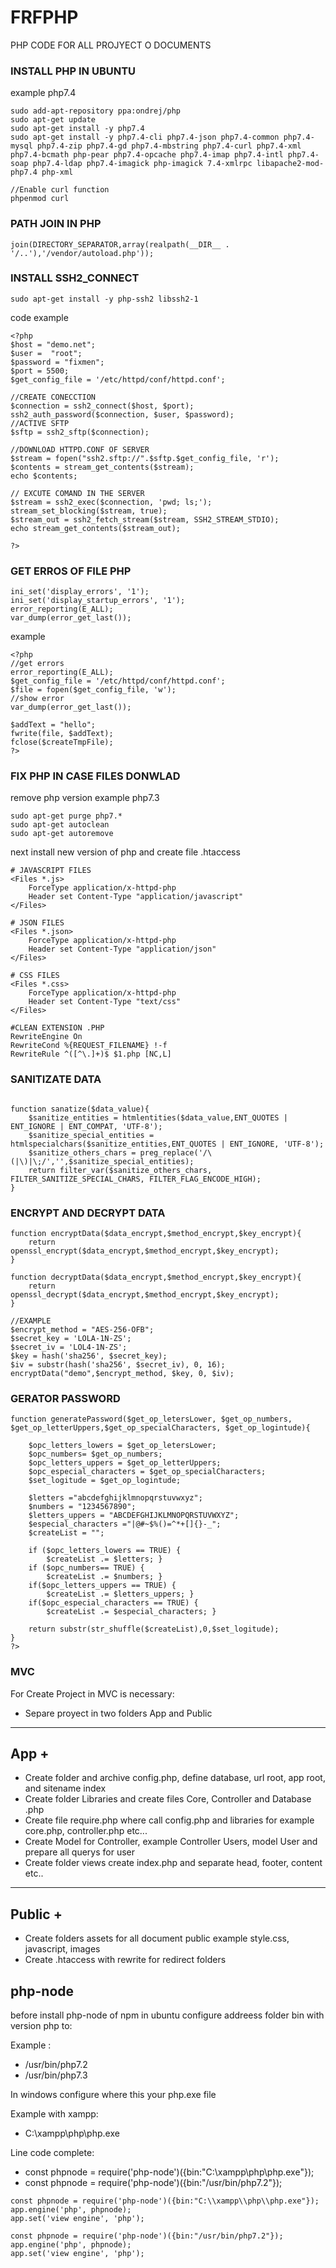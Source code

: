 # FRFPHP
PHP CODE FOR ALL PROJYECT O DOCUMENTS

### INSTALL PHP IN UBUNTU

example php7.4

```
sudo add-apt-repository ppa:ondrej/php
sudo apt-get update
sudo apt-get install -y php7.4
sudo apt-get install -y php7.4-cli php7.4-json php7.4-common php7.4-mysql php7.4-zip php7.4-gd php7.4-mbstring php7.4-curl php7.4-xml php7.4-bcmath php-pear php7.4-opcache php7.4-imap php7.4-intl php7.4-soap php7.4-ldap php7.4-imagick php-imagick 7.4-xmlrpc libapache2-mod-php7.4 php-xml

//Enable curl function
phpenmod curl
```
### PATH JOIN IN PHP

```
join(DIRECTORY_SEPARATOR,array(realpath(__DIR__ . '/..'),'/vendor/autoload.php')); 
```

### INSTALL SSH2_CONNECT

```
sudo apt-get install -y php-ssh2 libssh2-1
```
code example
```
<?php
$host = "demo.net";
$user =  "root";
$password = "fixmen";
$port = 5500;
$get_config_file = '/etc/httpd/conf/httpd.conf';

//CREATE CONECCTION
$connection = ssh2_connect($host, $port);
ssh2_auth_password($connection, $user, $password);
//ACTIVE SFTP
$sftp = ssh2_sftp($connection);

//DOWNLOAD HTTPD.CONF OF SERVER
$stream = fopen("ssh2.sftp://".$sftp.$get_config_file, 'r');
$contents = stream_get_contents($stream);
echo $contents;

// EXCUTE COMAND IN THE SERVER
$stream = ssh2_exec($connection, 'pwd; ls;');
stream_set_blocking($stream, true);
$stream_out = ssh2_fetch_stream($stream, SSH2_STREAM_STDIO);
echo stream_get_contents($stream_out);

?>
```

### GET ERROS OF FILE PHP

```
ini_set('display_errors', '1');
ini_set('display_startup_errors', '1');
error_reporting(E_ALL);
var_dump(error_get_last());
```

example
```
<?php
//get errors
error_reporting(E_ALL);
$get_config_file = '/etc/httpd/conf/httpd.conf';
$file = fopen($get_config_file, 'w');
//show error
var_dump(error_get_last());

$addText = "hello";
fwrite(file, $addText);
fclose($createTmpFile);
?>
```

### FIX PHP IN CASE FILES DONWLAD

remove php version example php7.3

```
sudo apt-get purge php7.*
sudo apt-get autoclean
sudo apt-get autoremove
```
next install new version of php and create file .htaccess

```
# JAVASCRIPT FILES
<Files *.js>
    ForceType application/x-httpd-php
    Header set Content-Type "application/javascript"
</Files>

# JSON FILES
<Files *.json>
    ForceType application/x-httpd-php
    Header set Content-Type "application/json"
</Files>

# CSS FILES
<Files *.css>
    ForceType application/x-httpd-php
    Header set Content-Type "text/css"
</Files>

#CLEAN EXTENSION .PHP
RewriteEngine On
RewriteCond %{REQUEST_FILENAME} !-f
RewriteRule ^([^\.]+)$ $1.php [NC,L]
```

### SANITIZATE DATA


```

function sanatize($data_value){
    $sanitize_entities = htmlentities($data_value,ENT_QUOTES | ENT_IGNORE | ENT_COMPAT, 'UTF-8');
    $sanitize_special_entities = htmlspecialchars($sanitize_entities,ENT_QUOTES | ENT_IGNORE, 'UTF-8');
    $sanitize_others_chars = preg_replace('/\(|\)|\;/','',$sanitize_special_entities);
    return filter_var($sanitize_others_chars, FILTER_SANITIZE_SPECIAL_CHARS, FILTER_FLAG_ENCODE_HIGH);
}

```

### ENCRYPT AND DECRYPT DATA

```
function encryptData($data_encrypt,$method_encrypt,$key_encrypt){
    return  openssl_encrypt($data_encrypt,$method_encrypt,$key_encrypt);
}

function decryptData($data_encrypt,$method_encrypt,$key_encrypt){
    return  openssl_decrypt($data_encrypt,$method_encrypt,$key_encrypt);
}

//EXAMPLE
$encrypt_method = "AES-256-OFB";
$secret_key = 'LOLA-1N-ZS';
$secret_iv = 'LOL4-1N-ZS';
$key = hash('sha256', $secret_key);
$iv = substr(hash('sha256', $secret_iv), 0, 16);
encryptData("demo",$encrypt_method, $key, 0, $iv);
```

### GERATOR PASSWORD

```
function generatePassword($get_op_letersLower, $get_op_numbers, $get_op_letterUppers,$get_op_specialCharacters, $get_op_logintude){
 
    $opc_letters_lowers = $get_op_letersLower; 
    $opc_numbers= $get_op_numbers; 
    $opc_letters_uppers = $get_op_letterUppers; 
    $opc_especial_characters = $get_op_specialCharacters; 
    $set_logitude = $get_op_logintude;
    
    $letters ="abcdefghijklmnopqrstuvwxyz";
    $numbers = "1234567890";
    $letters_uppers = "ABCDEFGHIJKLMNOPQRSTUVWXYZ";
    $especial_characters ="|@#~$%()=^*+[]{}-_";
    $createList = "";
    
    if ($opc_letters_lowers == TRUE) {
        $createList .= $letters; }
    if ($opc_numbers== TRUE) {
        $createList .= $numbers; }
    if($opc_letters_uppers == TRUE) {
        $createList .= $letters_uppers; }
    if($opc_especial_characters == TRUE) {
        $createList .= $especial_characters; }

    return substr(str_shuffle($createList),0,$set_logitude);    
}
?>
```

### MVC

For Create Project in MVC is necessary:

- Separe proyect in two folders App and Public
-----------
App       +
-----------
- Create folder and archive config.php, define database, url root, app root, and sitename index
- Create folder Libraries and create files Core, Controller and Database .php
- Create file require.php where call config.php and libraries for example core.php, controller.php etc...
- Create Model for Controller, example Controller Users, model User and prepare all querys for user
- Create folder views create index.php and separate head, footer, content etc..
-----------
Public    +
-----------
- Create folders assets for all document public example style.css, javascript, images
- Create .htaccess with rewrite for redirect folders

## php-node

before install php-node of npm in ubuntu configure addreess folder bin with version php to:

Example :

- /usr/bin/php7.2
- /usr/bin/php7.3

In windows configure where this your php.exe file

Example with xampp:

- C:\\xampp\\php\\php.exe

Line code complete:

- const phpnode = require('php-node')({bin:"C:\\xampp\\php\\php.exe"});
- const phpnode = require('php-node')({bin:"/usr/bin/php7.2"});

```
const phpnode = require('php-node')({bin:"C:\\xampp\\php\\php.exe"});
app.engine('php', phpnode);
app.set('view engine', 'php');
```

```
const phpnode = require('php-node')({bin:"/usr/bin/php7.2"});
app.engine('php', phpnode);
app.set('view engine', 'php');
```


